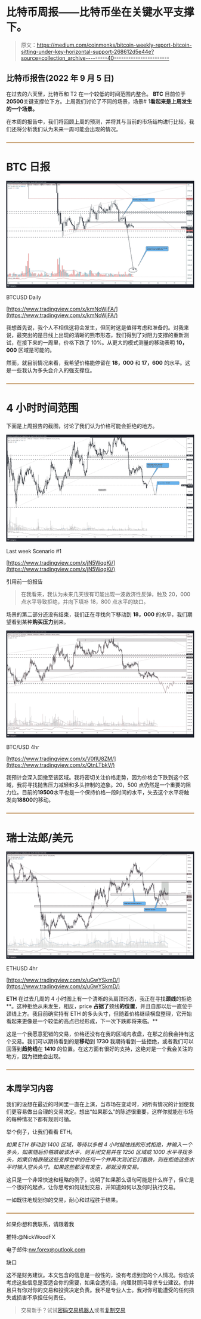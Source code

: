 # 比特币周报——比特币坐在关键水平支撑下。

> 原文：<https://medium.com/coinmonks/bitcoin-weekly-report-bitcoin-sitting-under-key-horizontal-support-268612d5e44e?source=collection_archive---------40----------------------->

## 比特币报告(2022 年 9 月 5 日)

在过去的六天里，比特币和 T2 在一个较低的时间范围内整合。 **BTC** 目前位于**20500**关键支撑位下方。上周我们讨论了不同的场景，场景# 1**看起来是上周发生的一个场景。**

在本周的报告中，我们将回顾上周的预测，并将其与当前的市场结构进行比较，我们还将分析我们认为未来一周可能会出现的情况。

![](img/c75c820dfd8a8361b7bac9ad9560346e.png)

# BTC 日报

![](img/5329371fadd089cb1dc352dd626d53a8.png)

BTCUSD Daily

[https://www.tradingview.com/x/kmNoWjFA/](https://www.tradingview.com/x/kmNoWjFA/)

我想首先说，我个人不相信这将会发生，但同时这是值得考虑和准备的。对我来说，最突出的是日线上出现的清晰的熊市形态，我们得到了对阻力支撑的重新测试，在接下来的一周里，价格下跌了 10%。从更大的模式测量的移动表明 **10，000** 区域是可能的。

然而，就目前情况来看，我希望价格能停留在 **18，000** 和 **17，600** 的水平。这是一些我认为多头会介入的强支撑位。

![](img/c75c820dfd8a8361b7bac9ad9560346e.png)

# 4 小时时间范围

下面是上周报告的截图，讨论了我们认为价格可能会拒绝的地方。

![](img/1103b0b61dc479514b1c5a9883155f40.png)

Last week Scenario #1

[https://www.tradingview.com/x/jN5WqqKi/](https://www.tradingview.com/x/jN5WqqKi/)

引用前一份报告

> 在我看来，我认为未来几天很有可能出现一波救济性反弹，触及 20，000 点水平导致拒绝，并向下填补 18，800 点水平的缺口。

场景的第二部分还没有结束，我们正在寻找向下移动到 **18，000** 的水平，我们期望看到某种**购买压力**到来。

![](img/89241681b2accd0773ff6641895106a0.png)

BTC/USD 4hr

[https://www.tradingview.com/x/V0flU8ZM/](https://www.tradingview.com/x/QtnLTbkV/)

我预计会深入回撤至该区域。我将密切关注价格走势，因为价格会下跌到这个区域，我将寻找抛售压力减轻和多头控制的迹象。20，500 点仍然是一个重要的阻力位。目前的**19500**水平也是一个保持价格一段时间的水平，失去这个水平将触发向**18800**的移动。

![](img/c75c820dfd8a8361b7bac9ad9560346e.png)

# 瑞士法郎/美元

![](img/7a4802b7542e49f9a711fb187d6313e7.png)

ETHUSD 4hr

[https://www.tradingview.com/x/uGwYSkmD/](https://www.tradingview.com/x/uGwYSkmD/)

**ETH** 在过去几周的 4 小时图上有一个清晰的头肩顶形态，我正在寻找**颈线**的拒绝**。这种拒绝从未发生，相反，price **占据了**颈线**的位置**，并且自那以后一直位于颈线上方。我目前确实持有 ETH 的多头头寸，但随着价格继续横盘整理，它开始看起来更像是一个较低的高点已经形成，下一次下跌即将来临。**

这是一个我愿意犯错的交易，价格还没有在我的区域内收盘，在那之前我会持有这个交易。我们可以期待看到的是**移动**到 **1730** 我期待看到一些拒绝，或者我们可以回落到**趋势线**在 **1410** 的位置。在这方面有很好的支持，这绝对是一个我会关注的地方，因为拒绝会出现。

![](img/c75c820dfd8a8361b7bac9ad9560346e.png)

## **本周学习内容**

我们的设想在最近的时间里一直在上演，当市场在变动时，对所有情况的计划使我们更容易做出合理的交易决定。想出“如果那么”的陈述很重要，这样你就能在市场的每种情况下都有规则可循。

举个例子，让我们看看 ETH。

*如果 ETH 移动到 1400 区域，等待以多根 4 小时蜡烛线的形式拒绝，并输入一个多头，如果随后价格跌破该水平，则关闭交易并在 1250 区域或 1000 水平寻找多头，如果价格跌破这些支撑位中的任何一个并再次测试它们看跌，则在拒绝这些水平时输入空头头寸。如果这些都没有发生，那就没有交易。*

这只是一个非常快速和粗略的例子，说明了如果那么语句可能是什么样子，但它是一个很好的起点，让你思考如何规划交易，并知道如何以及何时执行交易。

一如既往地规划你的交易，耐心和过程胜于结果。

![](img/c75c820dfd8a8361b7bac9ad9560346e.png)

如果你想和我联系，请跟着我

推特:@NickWoodFX

电子邮件:nw.forex@outlook.com

缺口

这不是财务建议。本文包含的信息是一般性的，没有考虑到您的个人情况。你应该考虑这些信息是否适合你的需要，如果合适的话，向理财顾问寻求专业建议。你并且只有你对你的交易和投资决定负责。我不是专业人士。我对你可能遭受的任何损失或损害不承担任何责任。

> 交易新手？试试[密码交易机器人](/coinmonks/crypto-trading-bot-c2ffce8acb2a)或者[复制交易](/coinmonks/top-10-crypto-copy-trading-platforms-for-beginners-d0c37c7d698c)